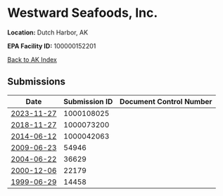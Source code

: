 # Westward Seafoods, Inc.

**Location:** Dutch Harbor, AK

**EPA Facility ID:** 100000152201

[Back to AK Index](../../index.md)

## Submissions

| Date | Submission ID | Document Control Number |
|------|--------------|-------------------------|
| [2023-11-27](submissions/1000108025.md) | 1000108025 |  |
| [2018-11-27](submissions/1000073200.md) | 1000073200 |  |
| [2014-06-12](submissions/1000042063.md) | 1000042063 |  |
| [2009-06-23](submissions/54946.md) | 54946 |  |
| [2004-06-22](submissions/36629.md) | 36629 |  |
| [2000-12-06](submissions/22179.md) | 22179 |  |
| [1999-06-29](submissions/14458.md) | 14458 |  |
